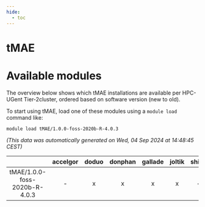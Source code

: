 ```yaml
---
hide:
  - toc
---
```


tMAE
====

# Available modules


The overview below shows which tMAE installations are available per HPC-UGent Tier-2cluster, ordered based on software version (new to old).

To start using tMAE, load one of these modules using a `module load` command like:

```shell
module load tMAE/1.0.0-foss-2020b-R-4.0.3
```

*(This data was automatically generated on Wed, 04 Sep 2024 at 14:48:45 CEST)*  

| |accelgor|doduo|donphan|gallade|joltik|shinx|skitty|
| :---: | :---: | :---: | :---: | :---: | :---: | :---: | :---: |
|tMAE/1.0.0-foss-2020b-R-4.0.3|-|x|x|x|x|-|x|
